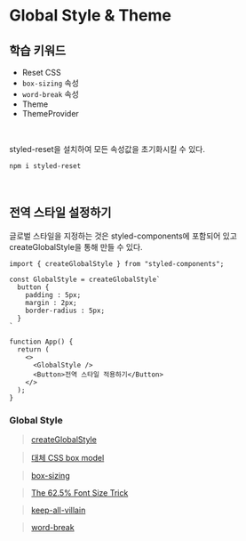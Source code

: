 # Global Style & Theme

## 학습 키워드

- Reset CSS
- `box-sizing` 속성
- `word-break` 속성
- Theme
- ThemeProvider

<br />

styled-reset을 설치하여 모든 속성값을 초기화시킬 수 있다.

```JSX
npm i styled-reset
```

<br />

## 전역 스타일 설정하기

글로벌 스타일을 지정하는 것은 styled-components에 포함되어 있고 createGlobalStyle을 통해 만들 수 있다.

```JSX
import { createGlobalStyle } from "styled-components";

const GlobalStyle = createGlobalStyle`
  button {
    padding : 5px;
    margin : 2px;
    border-radius : 5px;
  }
`

function App() {
  return (
    <>
      <GlobalStyle />
      <Button>전역 스타일 적용하기</Button>
    </>
  );
}
```

### Global Style

> [createGlobalStyle](https://styled-components.com/docs/api#createglobalstyle)

> [대체 CSS box model](https://developer.mozilla.org/ko/docs/Learn/CSS/Building_blocks/The_box_model#대체_css_box_model)

> [box-sizing](https://developer.mozilla.org/ko/docs/Web/CSS/box-sizing)

> [The 62.5% Font Size Trick](https://www.aleksandrhovhannisyan.com/blog/62-5-percent-font-size-trick/)

> [keep-all-villain](https://twitter.com/keepallvillain)

> [word-break](https://developer.mozilla.org/ko/docs/Web/CSS/word-break)

<br />
